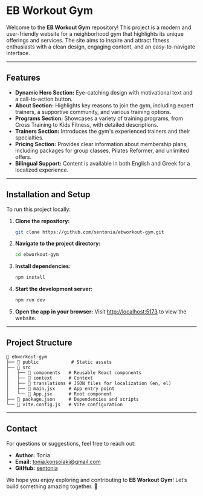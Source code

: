 # EB Workout Gym

Welcome to the **EB Workout Gym** repository! This project is a modern and user-friendly website for a neighborhood gym that highlights its unique offerings and services. The site aims to inspire and attract fitness enthusiasts with a clean design, engaging content, and an easy-to-navigate interface.

---

## Features

- **Dynamic Hero Section:** Eye-catching design with motivational text and a call-to-action button.
- **About Section:** Highlights key reasons to join the gym, including expert trainers, a supportive community, and various training options.
- **Programs Section:** Showcases a variety of training programs, from Cross Training to Kids Fitness, with detailed descriptions.
- **Trainers Section:** Introduces the gym's experienced trainers and their specialties.
- **Pricing Section:** Provides clear information about membership plans, including packages for group classes, Pilates Reformer, and unlimited offers.
- **Bilingual Support:** Content is available in both English and Greek for a localized experience.

---

## Installation and Setup

To run this project locally:

1. **Clone the repository:**
   ```bash
   git clone https://github.com/sentonia/ebworkout-gym.git
   ```

2. **Navigate to the project directory:**
   ```bash
   cd ebworkout-gym
   ```

3. **Install dependencies:**
   ```bash
   npm install
   ```

4. **Start the development server:**
   ```bash
   npm run dev
   ```

5. **Open the app in your browser:**
   Visit [http://localhost:5173](http://localhost:5173) to view the website.

---

## Project Structure

```
📁 ebworkout-gym
├── 📁 public            # Static assets
├── 📁 src
│   ├── 📁 components   # Reusable React components
│   ├── 📁 context      # Context 
│   ├── 📁 translations # JSON files for localization (en, el)
│   ├── 📄 main.jsx     # App entry point
│   └── 📄 App.jsx      # Root component
├── 📄 package.json     # Dependencies and scripts
└── 📄 vite.config.js   # Vite configuration
```

---

## Contact

For questions or suggestions, feel free to reach out:

- **Author:** Tonia
- **Email:** [tonia.konsolaki@gmail.com](mailto:tonia.konsolaki@gmail.com)
- **GitHub:** [sentonia](https://github.com/sentonia)

We hope you enjoy exploring and contributing to **EB Workout Gym**! Let’s build something amazing together. 💪

